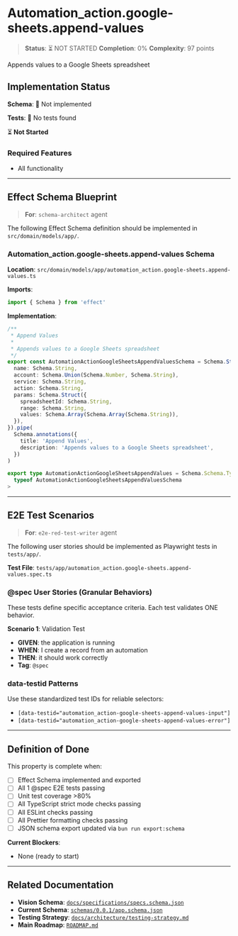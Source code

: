 # Automation_action.google-sheets.append-values

> **Status**: ⏳ NOT STARTED
> **Completion**: 0%
> **Complexity**: 97 points

Appends values to a Google Sheets spreadsheet

## Implementation Status

**Schema**: 🔴 Not implemented

**Tests**: 🔴 No tests found

⏳ **Not Started**

### Required Features

- All functionality

---

## Effect Schema Blueprint

> **For**: `schema-architect` agent

The following Effect Schema definition should be implemented in `src/domain/models/app/`.

### Automation_action.google-sheets.append-values Schema

**Location**: `src/domain/models/app/automation_action.google-sheets.append-values.ts`

**Imports**:

```typescript
import { Schema } from 'effect'
```

**Implementation**:

```typescript
/**
 * Append Values
 *
 * Appends values to a Google Sheets spreadsheet
 */
export const AutomationActionGoogleSheetsAppendValuesSchema = Schema.Struct({
  name: Schema.String,
  account: Schema.Union(Schema.Number, Schema.String),
  service: Schema.String,
  action: Schema.String,
  params: Schema.Struct({
    spreadsheetId: Schema.String,
    range: Schema.String,
    values: Schema.Array(Schema.Array(Schema.String)),
  }),
}).pipe(
  Schema.annotations({
    title: 'Append Values',
    description: 'Appends values to a Google Sheets spreadsheet',
  })
)

export type AutomationActionGoogleSheetsAppendValues = Schema.Schema.Type<
  typeof AutomationActionGoogleSheetsAppendValuesSchema
>
```

---

## E2E Test Scenarios

> **For**: `e2e-red-test-writer` agent

The following user stories should be implemented as Playwright tests in `tests/app/`.

**Test File**: `tests/app/automation_action.google-sheets.append-values.spec.ts`

### @spec User Stories (Granular Behaviors)

These tests define specific acceptance criteria. Each test validates ONE behavior.

**Scenario 1**: Validation Test

- **GIVEN**: the application is running
- **WHEN**: I create a record from an automation
- **THEN**: it should work correctly
- **Tag**: `@spec`

### data-testid Patterns

Use these standardized test IDs for reliable selectors:

- `[data-testid="automation_action-google-sheets-append-values-input"]`
- `[data-testid="automation_action-google-sheets-append-values-error"]`

---

## Definition of Done

This property is complete when:

- [ ] Effect Schema implemented and exported
- [ ] All 1 @spec E2E tests passing
- [ ] Unit test coverage >80%
- [ ] All TypeScript strict mode checks passing
- [ ] All ESLint checks passing
- [ ] All Prettier formatting checks passing
- [ ] JSON schema export updated via `bun run export:schema`

**Current Blockers**:

- None (ready to start)

---

## Related Documentation

- **Vision Schema**: [`docs/specifications/specs.schema.json`](../specs.schema.json)
- **Current Schema**: [`schemas/0.0.1/app.schema.json`](../../schemas/0.0.1/app.schema.json)
- **Testing Strategy**: [`docs/architecture/testing-strategy.md`](../../architecture/testing-strategy.md)
- **Main Roadmap**: [`ROADMAP.md`](../../../ROADMAP.md)
